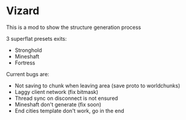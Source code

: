 # Vizard

This is a mod to show the structure generation process

3 superflat presets exits: 
- Stronghold
- Mineshaft
- Fortress


Current bugs are:

- Not saving to chunk when leaving area (save proto to worldchunks)
- Laggy client network (fix bitmask)
- Thread sync on disconnect is not ensured
- Mineshaft don't generate (fix soon)
- End cities template don't work, go in the end



